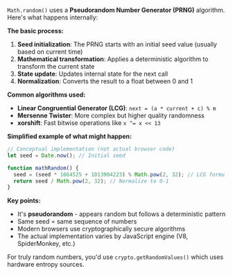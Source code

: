 `Math.random()` uses a **Pseudorandom Number Generator (PRNG)** algorithm. Here's what happens internally:

**The basic process:**
1. **Seed initialization**: The PRNG starts with an initial seed value (usually based on current time)
2. **Mathematical transformation**: Applies a deterministic algorithm to transform the current state
3. **State update**: Updates internal state for the next call
4. **Normalization**: Converts the result to a float between 0 and 1

**Common algorithms used:**
- **Linear Congruential Generator (LCG)**: `next = (a * current + c) % m`
- **Mersenne Twister**: More complex but higher quality randomness
- **xorshift**: Fast bitwise operations like `x ^= x << 13`

**Simplified example of what might happen:**
```javascript
// Conceptual implementation (not actual browser code)
let seed = Date.now(); // Initial seed

function mathRandom() {
  seed = (seed * 1664525 + 1013904223) % Math.pow(2, 32); // LCG formula
  return seed / Math.pow(2, 32); // Normalize to 0-1
}
```

**Key points:**
- It's **pseudorandom** - appears random but follows a deterministic pattern
- Same seed = same sequence of numbers
- Modern browsers use cryptographically secure algorithms
- The actual implementation varies by JavaScript engine (V8, SpiderMonkey, etc.)

For truly random numbers, you'd use `crypto.getRandomValues()` which uses hardware entropy sources.